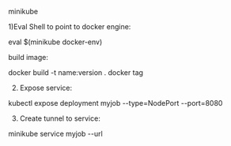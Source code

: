 minikube

1)Eval Shell to point to docker engine:

eval $(minikube docker-env)

build image:

docker build -t name:version .
docker tag

2) Expose service:

kubectl expose deployment myjob --type=NodePort --port=8080

3) Create tunnel to service:

minikube service myjob --url
